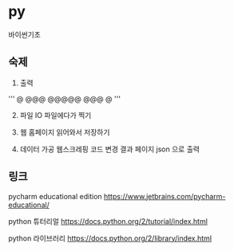 py
==

바이썬기초

## 숙제

1. 출력

'''
@
@@@
@@@@@
@@@
@
'''

2. 파일 IO
파일에다가 찍기

3. 웹
홈페이지 읽어와서 저장하기

4. 데이터 가공
웹스크레핑 코드 변경
결과 페이지
json 으로 출력


## 링크
pycharm educational edition
https://www.jetbrains.com/pycharm-educational/

python 튜터리얼
https://docs.python.org/2/tutorial/index.html

python 라이브러리
https://docs.python.org/2/library/index.html
